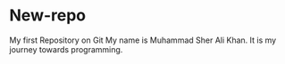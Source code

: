 # New-repo
My first Repository on Git
My name is Muhammad Sher Ali Khan.
It is my journey towards programming.
